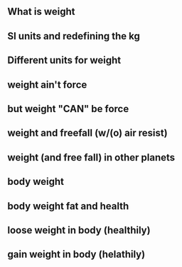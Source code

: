 ## What is weight

## SI units and redefining the kg

## Different units for weight

## weight ain't force

## but weight __"CAN"__ be force

## weight and freefall (w/(o) air resist)

## weight (and free fall) in other planets 

## body weight

## body weight fat and health

## loose weight in body (healthily)

## gain weight in body (helathily)

